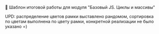 🚀 Шаблон итоговой работы для модуля "Базовый JS. Циклы и массивы"

UPD: распределение цветов рамки выставлено рандомом, сортировка по цветам выполнена по цвету рамки, конкретной реализации не было указано =)